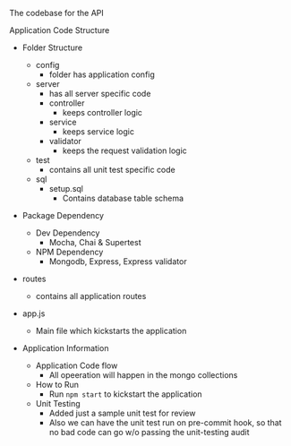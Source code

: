 The codebase for the API 

Application Code Structure
- Folder Structure
    - config 
        - folder has application config
    - server
        - has all server specific code
        - controller
            - keeps controller logic
        - service
            - keeps service logic
        - validator
            - keeps the request validation logic
    - test
        - contains all unit test specific code
    - sql
        - setup.sql
            - Contains database table schema
- Package Dependency
    - Dev Dependency
        - Mocha, Chai & Supertest
    - NPM Dependency
        - Mongodb, Express, Express validator
- routes
    - contains all application routes
- app.js
    - Main file which kickstarts the application

- Application Information
    - Application Code flow
        - All opeeration will happen in the mongo collections
    - How to Run
        - Run `npm start` to kickstart the application
    - Unit Testing
        - Added just a sample unit test for review
        - Also we can have the unit test run on pre-commit hook, so that no bad code can go w/o passing the unit-testing audit